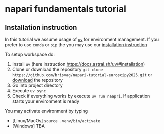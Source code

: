 # napari fundamentals tutorial


## Installation instruction

In this tutorial we assume usage of [`uv`](https://docs.astral.sh/uv/) for environment management. 
If you prefer to use `conda` or `pip` the you may use our [installation instruction](https://napari.org/stable/tutorials/fundamentals/installation.html#napari-installation) 

To setup workspace do:

1. Install `uv` (here instruction https://docs.astral.sh/uv/#installation) 
2. Clone or download the repository `git clone https://github.com/brisvag/napari-tutorial-euroscipy2025.git`
or [download](https://github.com/brisvag/napari-tutorial-euroscipy2025/archive/refs/heads/main.zip) 
the repository
3. Go into project directory 
4. Execute `uv sync`
5. Check if everything works by execute `uv run naapri`. If application starts your environment is ready

You may activate environment by typing 
* [Linux/MacOs] `source .venv/bin/activate`
* [Windows] TBA

